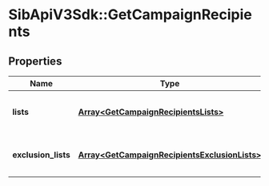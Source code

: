 # SibApiV3Sdk::GetCampaignRecipients

## Properties
Name | Type | Description | Notes
------------ | ------------- | ------------- | -------------
**lists** | [**Array&lt;GetCampaignRecipientsLists&gt;**](GetCampaignRecipientsLists.md) | Lists included in the campaign | 
**exclusion_lists** | [**Array&lt;GetCampaignRecipientsExclusionLists&gt;**](GetCampaignRecipientsExclusionLists.md) | Lists excluded of the campaign | 


